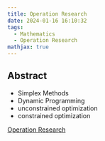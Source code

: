 ```yaml
---
title: Operation Research
date: 2024-01-16 16:10:32
tags:
  - Mathematics
  - Operation Research
mathjax: true
---
```


## Abstract

- Simplex Methods
- Dynamic Programming
- unconstrained optimization
- constrained optimization

[Operation Research](https://drive.google.com/file/d/1nh2BVe3rW37slSaSNz2xlid1LgqvQiAP/view?usp=sharing)
